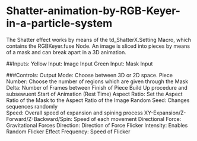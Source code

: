 # Shatter-animation-by-RGB-Keyer-in-a-particle-system
The Shatter effect works by means of the td_ShatterX.Setting Macro, which contains the RGBKeyer.fuse Node. An image is sliced into pieces by means of a mask and can break apart in a 3D animation. 

##Inputs:
Yellow Input: Image Input
Green Input: Mask Input

###Controls:
Output Mode: Choose between 3D or 2D space. 
Piece Number: Choose the number of regions which are given through the Mask
Delta: Number of Frames between Finish of Piece Build Up procedure and subsewuent Start of Animation (Rest Time)
Aspect Ratio: Set the Aspect Ratio of the Mask to the Aspect Ratio of the Image
Random Seed: Changes sequences randomly   
Speed: Overall speed of expansion and spining process
XY-Expansion/Z-Forward/Z-Backward/Spin: Speed of each movement
Directional Force: Gravitational Forces
Direction: Direction of Force
Flicker Intensity: Enables Random Flicker Effect
Frequency: Speed of Flicker
